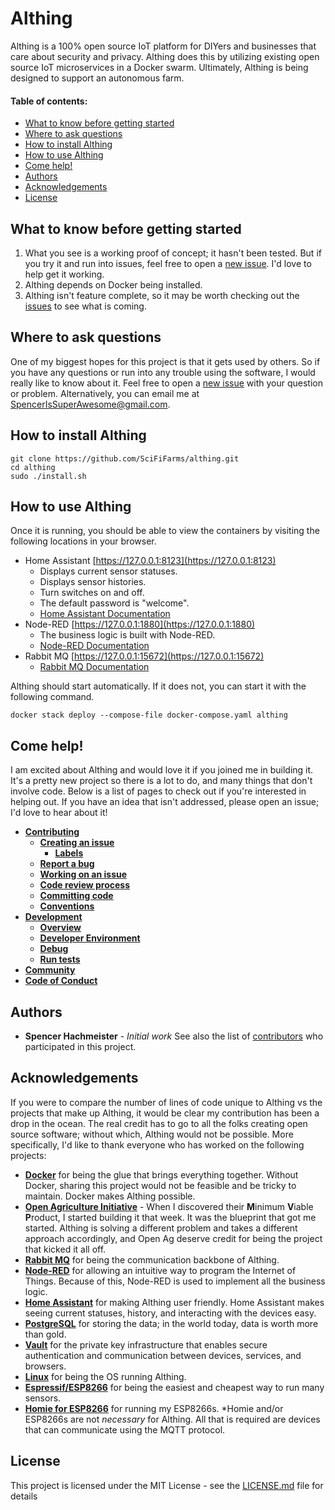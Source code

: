 # Althing
Althing is a 100% open source IoT platform for DIYers and businesses that care about security and privacy. Althing does this by utilizing existing open source IoT microservices in a Docker swarm. Ultimately, Althing is being designed to support an autonomous farm.

#### Table of contents:
- [What to know before getting started](#what-to-know-before-getting-started)
- [Where to ask questions](#where-to-ask-questions)
- [How to install Althing](#how-to-install-althing)
- [How to use Althing](#how-to-use-althing)
- [Come help!](#come-help)
- [Authors](#authors)
- [Acknowledgements](#acknowledgements)
- [License](#license)
## What to know before getting started
1. What you see is a working proof of concept; it hasn't been tested. But if you try it and run into issues, feel free to open a [new issue](https://github.com/SciFiFarms/althing/issues/new). I'd love to help get it working. 
1. Althing depends on Docker being installed. 
1. Althing isn't feature complete, so it may be worth checking out the [issues](https://github.com/SciFiFarms/althing/issues) to see what is coming. 

## Where to ask questions
One of my biggest hopes for this project is that it gets used by others. So if you have any questions or run into any trouble using the software, I would really like to know about it. Feel free to open a [new issue](https://github.com/SciFiFarms/althing/issues/new) with your question or problem. Alternatively, you can email me at SpencerIsSuperAwesome@gmail.com. 

## How to install Althing
~~~
git clone https://github.com/SciFiFarms/althing.git
cd althing
sudo ./install.sh
~~~

## How to use Althing
Once it is running, you should be able to view the containers by visiting the following locations in your browser.
- Home Assistant [https://127.0.0.1:8123](https://127.0.0.1:8123)
    - Displays current sensor statuses.
    - Displays sensor histories.
    - Turn switches on and off.
    - The default password is "welcome". 
    - [Home Assistant Documentation](https://www.home-assistant.io/docs/)
- Node-RED [https://127.0.0.1:1880](https://127.0.0.1:1880)
    - The business logic is built with Node-RED. 
    - [Node-RED Documentation](https://nodered.org/docs/)
- Rabbit MQ [https://127.0.0.1:15672](https://127.0.0.1:15672)
    - [Rabbit MQ Documentation](https://www.rabbitmq.com/documentation.html)

Althing should start automatically. If it does not, you can start it with the following command.
~~~
docker stack deploy --compose-file docker-compose.yaml althing
~~~

## Come help!
I am excited about Althing and would love it if you joined me in building it. It's a pretty new project so there is a lot to do, and many things that don't involve code. Below is a list of pages to check out if you're interested in helping out. If you have an idea that isn't addressed, please open an issue; I'd love to hear about it! 
- **[Contributing](CONTRIBUTING.md#contributing)**
    - **[Creating an issue](CONTRIBUTING.md#creating-an-issue)**
        - **[Labels](CONTRIBUTING.md#labels)**
    - **[Report a bug](CONTRIBUTING.md#report-a-bug)**
    - **[Working on an issue](CONTRIBUTING.md#working-on-an-issue)**
    - **[Code review process](CONTRIBUTING.md#code-review-process)**
    - **[Committing code](CONTRIBUTING.md#committing-code)**
    - **[Conventions](CONTRIBUTING.md#conventions)**
- **[Development](CONTRIBUTING.md#development)**
    - **[Overview](CONTRIBUTING.md#overview)**
    - **[Developer Environment](CONTRIBUTING.md#developer-environment)**
    - **[Debug](CONTRIBUTING.md#debug)**
    - **[Run tests](CONTRIBUTING.md#run-tests)**
- **[Community](CONTRIBUTING.md#community)**
- **[Code of Conduct](CODE_OF_CONDUCT.md)** 

## Authors
* **Spencer Hachmeister** - *Initial work*
See also the list of [contributors](https://github.com/SciFiFarms/althing/contributors) who participated in this project.

## Acknowledgements 
If you were to compare the number of lines of code unique to Althing vs the projects that make up Althing, it would be clear my contribution has been a drop in the ocean. The real credit has to go to all the folks creating open source software; without which, Althing would not be possible. 
More specifically, I'd like to thank everyone who has worked on the following projects:
- **[Docker](https://www.docker.com/)** for being the glue that brings everything together. Without Docker, sharing this project would not be feasible and be tricky to maintain. Docker makes Althing possible. 
- **[Open Agriculture Initiative](https://www.media.mit.edu/groups/open-agriculture-openag/overview/)** - When I discovered their **M**inimum **V**iable **P**roduct, I started building it that week. It was the blueprint that got me started. Althing is solving a different problem and takes a different approach accordingly, and Open Ag deserve credit for being the project that kicked it all off.
- **[Rabbit MQ](https://www.rabbitmq.com)** for being the communication backbone of Althing.  
- **[Node-RED](https://nodered.org/)** for allowing an intuitive way to program the Internet of Things. Because of this, Node-RED is used to implement all the business logic. 
- **[Home Assistant](https://www.home-assistant.io/)** for making Althing user friendly. Home Assistant makes seeing current statuses, history, and interacting with the devices easy. 
- **[PostgreSQL](https://www.postgresql.org/)** for storing the data; in the world today, data is worth more than gold.
- **[Vault](https://www.vaultproject.io/)** for the private key infrastructure that enables secure authentication and communication between devices, services, and browsers.
- **[Linux](https://www.linux.org/)** for being the OS running Althing.
- **[Espressif/ESP8266](https://www.espressif.com/)** for being the easiest and cheapest way to run many sensors. 
- **[Homie for ESP8266](https://github.com/marvinroger/homie-esp8266)** for running my ESP8266s. \*Homie and/or ESP8266s are not *necessary* for Althing. All that is required are devices that can communicate using the MQTT protocol. 

## License
This project is licensed under the MIT License - see the [LICENSE.md](LICENSE.md) file for details